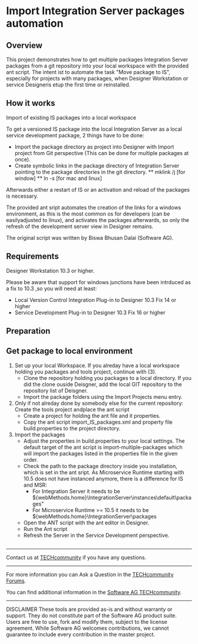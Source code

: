 # Import Integration Server packages automation

## Overview

This project demonstrates how to get multiple packages Integration Server packages from a git repository into your local workspace with the provided ant script. The intent ist to automate the task "Move package to IS", especially for projects with many packages, when Designer Workstation or service Designeris etup the first time or reinstalled.


## How it works

Import of existing IS packages into a local workspace

To get a versioned IS package into the local Integration Server as a local service development package, 2 things have to be done:

* Import the package directory as project into Designer with Import project from Git perspective (This can be done for multiple packages at once).
* Create symbolic links in the package directory of Integration Server pointing to the package directories in the git directory.
** mklink /j <targetLocation> <sourceLocation>  [for window]
** ln -s <sourceLocation>  <targetLocation> [for mac and linux]

Afterwards either a restart of IS or an activation and reload of the packages is necessary.

The provided ant sript automates the creation of the links for a windows environment, as this is the most common os for developers (can be easilyadjusted to linux), and activates the packages afterwards, so only the refresh of the development server view in Designer remains.

The original script was written by Biswa Bhusan Dalai (Software AG).

## Requirements

Designer Workstation 10.3 or higher.

Please be aware that support for windows junctions have been intrduced as a fix to 10.3 ,so you will need at least:

* Local Version Control Integration Plug-in to Designer 10.3 Fix 14 or higher
* Service Development Plug-in to Designer 10.3 Fix 16 or higher


## Preparation


## Get package to local environment

1. Set up your local Workspace. If you alreday have a local workspace holding you packages and tools project, continue with (3).
   * Clone the repository holding you packages to a local directory. If you did the clone ouside Deisgner, add the local GIT repository to the repository list of Deisgner.
   * Import the package folders using the Import Projects menu entry.
2. Only if not alreday done by somebody else for the current repository: Create the tools project andplace the ant script
   * Create a project for holding the ant file and it properties.
   * Copy the ant script import_IS_packages.xml and property file build.properties to the project directory.
3. Import the packages
   * Adjust the properties in build.properties to your local settings. The default target of the ant script is import-multiple-packages which will import the packages listed in the properties file in the given order.
   * Check the path to the package directory inside you installation, which is set in the ant sript. As Microservice Runtime starting with 10.5 does not have instanced anymore, there is a difference for IS and MSR:
     * For Integration Server it needs to be 	${webMethods.home}\IntegrationServer\instances\default\packages"
     * For Microservice Runtime >= 10.5 it needs to be  ${webMethods.home}\IntegrationServer\packages
   * Open the ANT script with the ant editor in Designer.
   * Run the Ant script
   * Refresh the Server in the Service Development perspective.

```bash

```

_______________
Contact us at [TECHcommunity](mailto:technologycommunity@softwareag.com?subject=Github/SoftwareAG) if you have any questions.
_______________
For more information you can Ask a Question in the [TECHcommunity Forums](http://techcommunity.softwareag.com/home/-/product/name/command-central).

You can find additional information in the [Software AG TECHcommunity](http://tech.forums.softwareag.com/techjforum/forums/list.page?product=command-central).
_______________
DISCLAIMER
These tools are provided as-is and without warranty or support. They do not constitute part of the Software AG product suite. Users are free to use, fork and modify them, subject to the license agreement. While Software AG welcomes contributions, we cannot guarantee to include every contribution in the master project.

